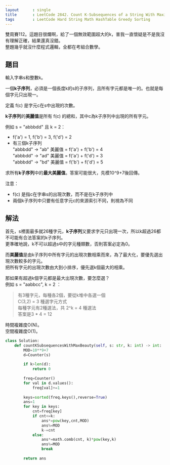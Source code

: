 ```yaml
---
layout      : single
title       : LeetCode 2842. Count K-Subsequences of a String With Maximum Beauty
tags        : LeetCode Hard String Math HashTable Greedy Sorting
---
```

雙周賽112。這題目很爛啊，給了一個無效範圍超大的k，害我一直懷疑是不是我沒有理解正確，結果還真沒錯。  
整題幾乎就沒什麼程式邏輯，全都在考組合數學。  

## 題目

輸入字串s和整數k。  

一個**k子序列**，必須是一個長度k的s的子序列，且所有字元都是唯一的。也就是每個字元只出現一。  

定義 f(c) 是字元c在s中出現的次數。  

**k子序列**的**美麗值**是所有 f(c) 的總和，其中c為k子序列中出現的所有字元。  

例如 s = "abbbdd" 且 k = 2：  

- f('a') = 1, f('b') = 3, f('d') = 2
- 有三個k子序列  
    "abbbdd" -> "ab" 美麗值 = f('a') + f('b') = 4  
    "abbbdd" -> "ad" 美麗值 = f('a') + f('d') = 3  
    "abbbdd" -> "bd" 美麗值 = f('b') + f('d') = 5  

求所有**k子序列**中的**最大美麗值**。答案可能很大，先模10^9+7後回傳。  

注意：  

- f(c) 是指c在字串s的出現次數，而不是在k子序列中  
- 兩個k子序列中只要有任意字元c的來源索引不同，則視為不同  

## 解法

首先，s裡面最多就26種字元，**k子序列**又要求字元只出現一次，所以k超過26都不可能有合法答案的k子序列。  
更準確地說，k不可以超過s中的字元種類數，否則答案必定為0。  

而**美麗值**是由k子序列中所有字元的出現次數相乘而來，為了最大化，要優先選出現次數較多的字元。  
把所有字元的出現次數由大到小排序，優先選k個最大的相乘。  

那如果有超過k個字元都是最大出現次數，要怎麼選？  
例如 s = "aabbcc", k = 2 ：  
> 有3種字元，每種各2個，要從k堆中各選一個  
> C(3,2) = 3 種選字元方式  
> 每種字元有2種選法，共 2^k = 4 種選法  
> 答案是3 \* 4 = 12  

時間複雜度O(N)。  
空間複雜度O(1)。  

```python
class Solution:
    def countKSubsequencesWithMaxBeauty(self, s: str, k: int) -> int:
        MOD=10**9+7
        d=Counter(s)
        
        if k>len(d):
            return 0
        
        freq=Counter()
        for val in d.values():
            freq[val]+=1
            
        keys=sorted(freq.keys(),reverse=True)
        ans=1
        for key in keys:
            cnt=freq[key]
            if cnt<=k:
                ans*=pow(key,cnt,MOD)
                ans%=MOD
                k-=cnt
            else:
                ans*=math.comb(cnt, k)*pow(key,k)
                ans%=MOD
                break
            
        return ans
```

